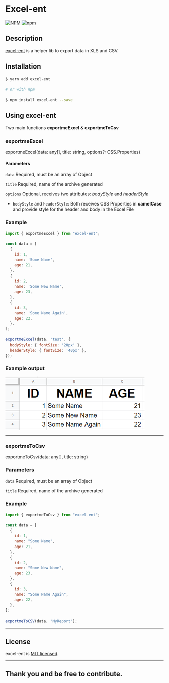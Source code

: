 # Excel-ent

[![NPM](https://img.shields.io/npm/v/excel-ent)](https://www.npmjs.com/package/@numpod/excel-ent)
[![npm](https://img.shields.io/npm/l/excel-ent)](https://github.com/leoreisdias/excel-ent/blob/main/LICENSE)

## Description

[excel-ent](https://github.com/leoreisdias/excel-ent.git) is a helper lib to export data in XLS and CSV.

## Installation

```bash
$ yarn add excel-ent

# or with npm

$ npm install excel-ent --save
```

## Using excel-ent

Two main functions <b>exportmeExcel</b> & <b>exportmeToCsv</b> 

### exportmeExcel

exportmeExcel(data: any[], title: string, options?: CSS.Properties)

#### Parameters

`data`
Required, must be an array of Object

`title`
Required, name of the archive generated

`options`
Optional, receives two attributes: <i>bodyStyle</i> and <i>headerStyle</i>

- `bodyStyle` and `headerStyle`: Both receives CSS Properties in <b>camelCase</b> and provide style for the header and body in the Excel File

### Example

```js
import { exportmeExcel } from "excel-ent";

const data = [
  {
    id: 1,
    name: 'Some Name',
    age: 21,
  },
  {
    id: 2,
    name: 'Some New Name',
    age: 23,
  },
  {
    id: 3,
    name: 'Some Name Again',
    age: 22,
  },
];

exportmeExcel(data, 'test', {
  bodyStyle: { fontSize: '20px' },
  headerStyle: { fontSize: '40px' },
});

```

### Example output
<img src="./excel-ent-example.png" alt="Example Output - Excel Screenshot" />

---

### exportmeToCsv

exportmeToCsv(data: any[], title: string)

### Parameters

`data`
Required, must be an array of Object

`title`
Required, name of the archive generated

### Example

```js
import { exportmeToCsv } from "excel-ent";

const data = [
  {
    id: 1,
    name: "Some Name",
    age: 21,
  },
  {
    id: 2,
    name: "Some New Name",
    age: 23,
  },
  {
    id: 3,
    name: "Some Name Again",
    age: 22,
  },
];

exportmeToCSV(data, "MyReport");

```

---

## License

excel-ent is [MIT licensed](LICENSE).

---

## Thank you and be free to contribute.